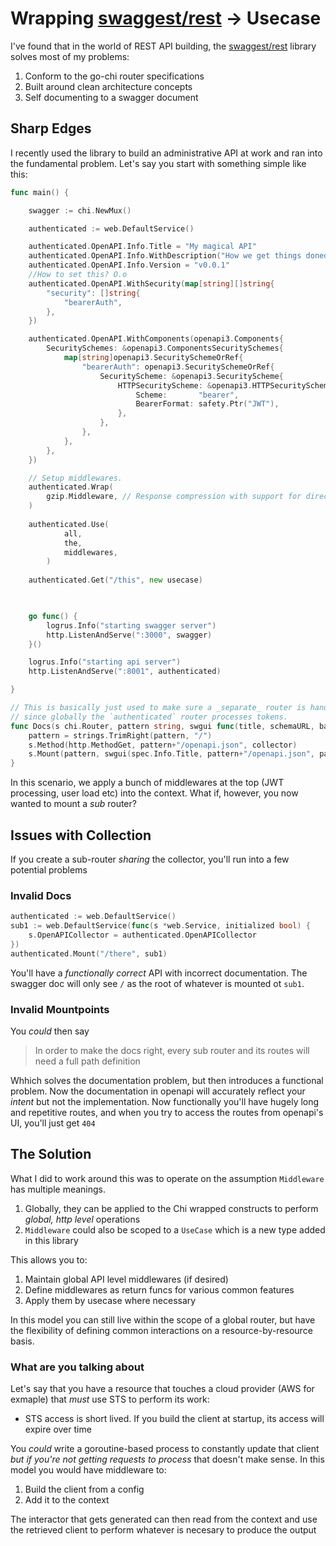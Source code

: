 # Wrapping [swaggest/rest](https://github.com/swaggest/rest) -> Usecase

I've found that in the world of REST API building, the [swaggest/rest](https://github.com/swaggest/rest) library solves most of my problems:

1. Conform to the go-chi router specifications
2. Built around clean architecture concepts
3. Self documenting to a swagger document

## Sharp Edges

I recently used the library to build an administrative API at work and ran into the fundamental problem. Let's say you
start with something simple like this:

```go
func main() {

	swagger := chi.NewMux()

	authenticated := web.DefaultService()

	authenticated.OpenAPI.Info.Title = "My magical API"
	authenticated.OpenAPI.Info.WithDescription("How we get things doneded.")
	authenticated.OpenAPI.Info.Version = "v0.0.1"
	//How to set this? O.o
	authenticated.OpenAPI.WithSecurity(map[string][]string{
		"security": []string{
			"bearerAuth",
		},
	})

	authenticated.OpenAPI.WithComponents(openapi3.Components{
		SecuritySchemes: &openapi3.ComponentsSecuritySchemes{
			map[string]openapi3.SecuritySchemeOrRef{
				"bearerAuth": openapi3.SecuritySchemeOrRef{
					SecurityScheme: &openapi3.SecurityScheme{
						HTTPSecurityScheme: &openapi3.HTTPSecurityScheme{
							Scheme:       "bearer",
							BearerFormat: safety.Ptr("JWT"),
						},
					},
				},
			},
		},
	})

	// Setup middlewares.
	authenticated.Wrap(
		gzip.Middleware, // Response compression with support for direct gzip pass through.
	)
	
	authenticated.Use(
		    all,
			the,
			middlewares,
		)
	
	authenticated.Get("/this", new usecase)

	

	go func() {
		logrus.Info("starting swagger server")
		http.ListenAndServe(":3000", swagger)
	}()

	logrus.Info("starting api server")
	http.ListenAndServe(":8001", authenticated)

}

// This is basically just used to make sure a _separate_ router is handling the swagger presentation
// since globally the `authenticated` router processes tokens.
func Docs(s chi.Router, pattern string, swgui func(title, schemaURL, basePath string) http.Handler, collector *openapi.Collector, spec *openapi3.Spec) {
	pattern = strings.TrimRight(pattern, "/")
	s.Method(http.MethodGet, pattern+"/openapi.json", collector)
	s.Mount(pattern, swgui(spec.Info.Title, pattern+"/openapi.json", pattern))
}
```

In this scenario, we apply a bunch of middlewares at the top (JWT processing, user load etc) into the context.
What if, however, you now wanted to mount a _sub_ router?

## Issues with Collection
If you create a sub-router _sharing_ the collector, you'll run into a few potential problems

### Invalid Docs
```go
authenticated := web.DefaultService()
sub1 := web.DefaultService(func(s *web.Service, initialized bool) {
    s.OpenAPICollector = authenticated.OpenAPICollector
})
authenticated.Mount("/there", sub1)
```

You'll have a *functionally correct* API with incorrect documentation. The swagger doc will only see `/` as the
root of whatever is mounted ot `sub1`. 

### Invalid Mountpoints
You _could_ then say

> In order to make the docs right, every sub router and its routes will need a full path definition

Whhich solves the documentation problem, but then introduces a functional problem. Now the documentation in openapi
will accurately reflect your _intent_ but not the implementation. Now functionally you'll have hugely long and
repetitive routes, and when you try to access the routes from openapi's UI, you'll just get `404`

## The Solution
What I did to work around this was to operate on the assumption `Middleware` has multiple meanings. 

1. Globally, they can be applied to the Chi wrapped constructs to perform _global, http level_ operations
2. `Middleware` could also be scoped to a `UseCase` which is a new type added in this library

This allows you to:

1. Maintain global API level middlewares (if desired)
2. Define middlewares as return funcs for various common features
3. Apply them by usecase where necessary

In this model you can still live within the scope of a global router, but have the flexibility of defining common
interactions on a resource-by-resource basis.

### What are you talking about
Let's say that you have a resource that touches a cloud provider (AWS for exmaple) that _must_ use STS 
to perform its work:

* STS access is short lived. If you build the client at startup, its access will expire over time

You _could_ write a goroutine-based process to constantly update that client _but if you're not getting requests to
process_ that doesn't make sense. In this model you would have middleware to:

1. Build the client from a config
2. Add it to the context

The interactor that gets generated can then read from the context and use the retrieved client to
perform whatever is necesary to produce the output